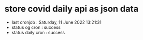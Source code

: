 # store covid daily api as json data

- last cronjob : Saturday, 11 June 2022 13:21:31
- status og cron : success
- status daily cron : success
      
      